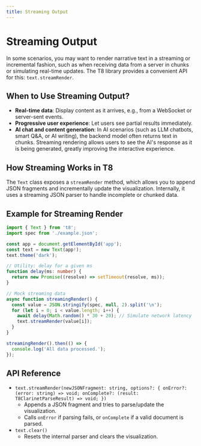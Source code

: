 ```yaml
---
title: Streaming Output
---
```


# Streaming Output

In some scenarios, you may want to render narrative text in a streaming or incremental fashion, such as when receiving data from a server in chunks or simulating real-time updates. The T8 library provides a convenient API for this: `text.streamRender`.

## When to Use Streaming Output?

- **Real-time data**: Display content as it arrives, e.g., from a WebSocket or server-sent events.
- **Progressive user experience**: Let users see partial results immediately.
- **AI chat and content generation**: In AI scenarios (such as LLM chatbots, smart Q&A, or AI writing), the backend model often returns text in chunks. Streaming rendering allows users to see the AI's response as it is being generated, greatly improving the interactive experience.

## How Streaming Works in T8

The `Text` class exposes a `streamRender` method, which allows you to append JSON fragments and incrementally update the visualization. Internally, it uses a streaming JSON parser to handle incomplete or chunked data.

## Example for Streaming Render

```typescript
import { Text } from 't8';
import spec from './example.json';

const app = document.getElementById('app');
const text = new Text(app!);
text.theme('dark');

// Utility: delay for a given ms
function delay(ms: number) {
  return new Promise((resolve) => setTimeout(resolve, ms));
}

// Mock streaming data
async function streamingRender() {
  const value = JSON.stringify(spec, null, 2).split('\n');
  for (let i = 0; i < value.length; i++) {
    await delay(Math.random() * 30 + 20); // Simulate network latency
    text.streamRender(value[i]);
  }
}

streamingRender().then(() => {
  console.log('All data processed.');
});
```

## API Reference

- `text.streamRender(newJSONFragment: string, options?: { onError?: (error: string) => void; onComplete?: (result: T8ClarinetParseResult) => void; })`
  - Appends a JSON fragment and tries to parse/update the visualization.
  - Calls `onError` if parsing fails, or `onComplete` if a valid document is parsed.
- `text.clear()`
  - Resets the internal parser and clears the visualization.
